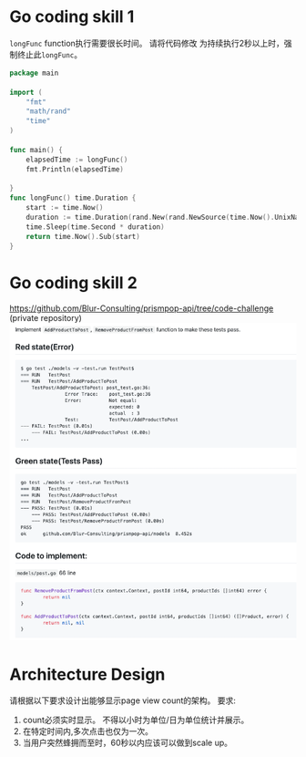 # Go coding skill 1

`longFunc` function执行需要很长时间。
请将代码修改 为持续执行2秒以上时，强制终止此`longFunc`。


```go
package main

import (
	"fmt"
	"math/rand"
	"time"
)

func main() {
	elapsedTime := longFunc()
	fmt.Println(elapsedTime)

}
func longFunc() time.Duration {
	start := time.Now()
	duration := time.Duration(rand.New(rand.NewSource(time.Now().UnixNano())).Intn(5))
	time.Sleep(time.Second * duration)
	return time.Now().Sub(start)
}
```

# Go coding skill 2


https://github.com/Blur-Consulting/prismpop-api/tree/code-challenge (private repository)
![](code_challenge.png)

# Architecture Design

请根据以下要求设计出能够显示page view count的架构。
要求:
1. count必须实时显示。 不得以小时为单位/日为单位统计并展示。
2. 在特定时间内,多次点击也仅为一次。
3. 当用户突然蜂拥而至时，60秒以内应该可以做到scale up。

